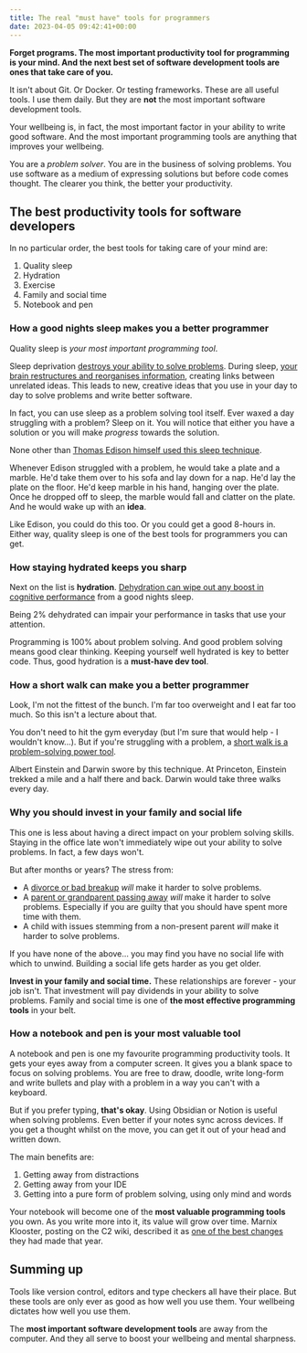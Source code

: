 ```yaml
---
title: The real "must have" tools for programmers
date: 2023-04-05 09:42:41+00:00
---
```


**Forget programs. The most important productivity tool for programming is your
mind. And the next best set of software development tools are ones that take care
of you.**

It isn't about Git. Or Docker. Or testing frameworks. These are all useful tools. I use them daily. But they are **not** the most important software development tools.

Your wellbeing is, in fact, the most important factor in your ability to write good software. And the most important programming tools are anything that improves your wellbeing.

You are a _problem solver_. You are in the business of solving problems. You use software as a medium of expressing solutions but before code comes thought. The clearer you think, the better your productivity.

## The **best** productivity tools for software developers

In no particular order, the best tools for taking care of your mind are:

1. Quality sleep
2. Hydration
3. Exercise
4. Family and social time
5. Notebook and pen

### How a good nights sleep makes you a better programmer

Quality sleep is _your most important programming tool_.

Sleep deprivation [destroys your ability to solve problems](https://www.ncbi.nlm.nih.gov/pmc/articles/PMC2656292/). During sleep, [your brain restructures and reorganises information](https://pubmed.ncbi.nlm.nih.gov/19506253/), creating links between unrelated ideas. This leads to new, creative ideas that you use in your day to day to solve problems and write better software.

In fact, you can use sleep as a problem solving tool itself. Ever waxed a day struggling with a problem? Sleep on it. You will notice that either you have a solution or you will make _progress_ towards the solution.

None other than [Thomas Edison himself used this sleep technique](https://www.scientificamerican.com/article/thomas-edisons-naps-inspire-a-way-to-spark-your-own-creativity/).

Whenever Edison struggled with a problem, he would take a plate and a marble. He'd take them over to his sofa and lay down for a nap. He'd lay the plate on the floor. He'd keep marble in his hand, hanging over the plate. Once he dropped off to sleep, the marble would fall and clatter on the plate. And he would wake up with an **idea**.

Like Edison, you could do this too. Or you could get a good 8-hours in. Either way, quality sleep is one of the best tools for programmers you can get.

### How staying hydrated keeps you sharp

Next on the list is **hydration**. [Dehydration can wipe out any boost in cognitive performance](https://motamem.org/wp-content/uploads/2020/07/Water-Cognitive-Performance.pdf) from a good nights sleep.

Being 2% dehydrated can impair your performance in tasks that use your attention.

Programming is 100% about problem solving. And good problem solving means good clear thinking. Keeping yourself well hydrated is key to better code. Thus, good hydration is a **must-have dev tool**.

### How a short walk can make you a better programmer

Look, I'm not the fittest of the bunch. I'm far too overweight and I eat far too much. So this isn't a lecture about that.

You don't need to hit the gym everyday (but I'm sure that would help - I wouldn't know...). But if you're struggling with a problem, a [short walk is a problem-solving power tool](https://psycnet.apa.org/record/2014-14435-001).

Albert Einstein and Darwin swore by this technique. At Princeton, Einstein trekked a mile and a half there and back. Darwin would take three walks every day.

### Why you should invest in your family and social life

This one is less about having a direct impact on your problem solving skills. Staying in the office late won't immediately wipe out your ability to solve problems. In fact, a few days won't.

But after months or years? The stress from:

- A [divorce or bad breakup](https://www.hrzone.com/perform/people/wellbeing-at-work-the-hidden-cost-of-divorce-and-separation-to-business) _will_ make it harder to solve problems.
- A [parent or grandparent passing away](https://www.mariecurie.org.uk/help/support/bereaved-family-friends/work/employee-resources/how-grief-affects-work) _will_ make it harder to solve problems. Especially if you are guilty that you should have spent more time with them.
- A child with issues stemming from a non-present parent _will_ make it harder to solve problems.

If you have none of the above... you may find you have no social life with which to unwind. Building a social life gets harder as you get older.

**Invest in your family and social time.** These relationships are forever - your job isn't. That investment will pay dividends in your ability to solve problems. Family and social time is one of **the most effective programming tools** in your belt.

### How a notebook and pen is your most valuable tool

A notebook and pen is one my favourite programming productivity tools. It gets your eyes away from a computer screen. It gives you a blank space to focus on solving problems. You are free to draw, doodle, write long-form and write bullets and play with a problem in a way you can't with a keyboard.

But if you prefer typing, **that's okay**. Using Obsidian or Notion is useful when solving problems. Even better if your notes sync across devices. If you get a thought whilst on the move, you can get it out of your head and written down.

The main benefits are:

1. Getting away from distractions
2. Getting away from your IDE
3. Getting into a pure form of problem solving, using only mind and words

Your notebook will become one of the **most valuable programming tools** you own. As you write more into it, its value will grow over time. Marnix Klooster, posting on the C2 wiki, described it as [one of the best changes](https://wiki.c2.com/?ProgrammersNotebook) they had made that year.

## Summing up

Tools like version control, editors and type checkers all have their place. But these tools are only ever as good as how well you use them. Your wellbeing dictates how well you use them.

The **most important software development tools** are away from the computer. And they all serve to boost your wellbeing and mental sharpness.


